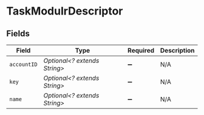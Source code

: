 # TaskModulrDescriptor


## Fields

| Field                        | Type                         | Required                     | Description                  |
| ---------------------------- | ---------------------------- | ---------------------------- | ---------------------------- |
| `accountID`                  | *Optional<? extends String>* | :heavy_minus_sign:           | N/A                          |
| `key`                        | *Optional<? extends String>* | :heavy_minus_sign:           | N/A                          |
| `name`                       | *Optional<? extends String>* | :heavy_minus_sign:           | N/A                          |